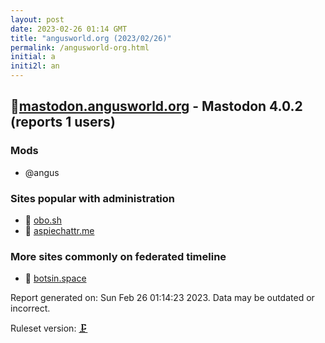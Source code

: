 ```yaml
---
layout: post
date: 2023-02-26 01:14 GMT
title: "angusworld.org (2023/02/26)"
permalink: /angusworld-org.html
initial: a
initi2l: an
---
```


## 🧸[mastodon.angusworld.org](https://mastodon.angusworld.org) - Mastodon 4.0.2 (reports 1 users)

### Mods
 * @angus

### Sites popular with administration

* 🧸 [obo.sh](/obo-sh.html)
* 🐘 [aspiechattr.me](/aspiechattr-me.html)

### More sites commonly on federated timeline

* 🐘 [botsin.space](/botsin-space.html)

Report generated on: Sun Feb 26 01:14:23 2023. Data may be outdated or incorrect.

Ruleset version: [🗜](/version-clamp)
